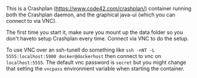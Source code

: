 This is a Crashplan (https://www.code42.com/crashplan/) container running both the Crashplan daemon, and the graphical java-ui (which you can connect to via VNC).

The first time you start it, make sure you mount up the data folder so you don't haveto setup Crashplan every time.
Connect via VNC to do the setup.

To use VNC over an ssh-tunell do something like `ssh -nNT -L 5555:localhost:5900 docker@dockerhost` then connect to vnc on `localhost:5555`.
The default vnc password is `secret` but you might change that setting the `vncpass` environment variable when starting the container.
